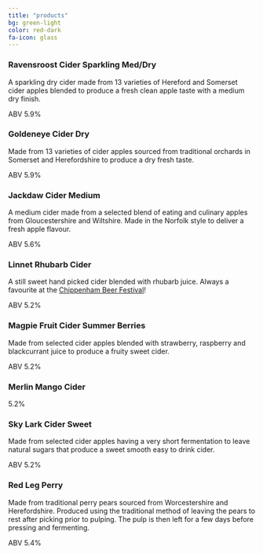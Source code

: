 ```yaml
---
title: "products"
bg: green-light
color: red-dark
fa-icon: glass
---
```


### Ravensroost Cider Sparkling Med/Dry

A sparkling dry cider made from 13 varieties of Hereford and Somerset cider apples blended to produce a fresh clean apple taste with a medium dry finish.

ABV 5.9%

### Goldeneye Cider Dry

Made from 13 varieties of cider apples sourced from traditional orchards in Somerset and Herefordshire to produce a dry fresh taste.

ABV 5.9%

### Jackdaw Cider Medium

A medium cider made from a selected blend of eating and culinary apples from Gloucestershire and Wiltshire.
Made in the Norfolk style to deliver a fresh apple flavour.

ABV 5.6%

### Linnet Rhubarb Cider

A still sweet hand picked cider blended with rhubarb juice. Always a favourite at the [Chippenham Beer Festival](https://www.camra.org.uk/events/chippenham-beer-festival/)!

ABV 5.2%

### Magpie Fruit Cider Summer Berries

Made from selected cider apples blended with strawberry, raspberry and blackcurrant juice to produce a fruity sweet cider.

ABV 5.2%

### Merlin Mango Cider


5.2%

### Sky Lark Cider Sweet

Made from selected cider apples having a very short fermentation to leave natural sugars that produce a sweet smooth easy to drink cider.

ABV 5.2%

### Red Leg Perry

Made from traditional perry pears sourced from Worcestershire and Herefordshire.
Produced using the traditional method of leaving the pears to rest after picking prior to pulping.
The pulp is then left for a few days before pressing and fermenting.

ABV 5.4%
